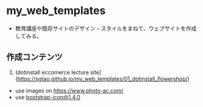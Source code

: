 # my_web_templates
- 教育講座や既存サイトのデザイン・スタイルをまねて、ウェブサイトを作成してみる。

## 作成コンテンツ
1. (dotinstall eccomerce lecture site](https://sgtao.github.io/my_web_templates/01_dotinstall_flowershop/)
  - use images on https://www.photo-ac.com/
  - use [bootstrap-icon@1.4.0](https://icons.getbootstrap.com/)


